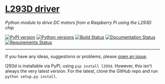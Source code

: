 # [L293D driver](https://jamesevickery.github.io/l293d/)
*Python module to drive DC motors from a Raspberry Pi using the L293D chip*

[![PyPI version](https://badge.fury.io/py/l293d.svg)](https://badge.fury.io/py/l293d)
[![Python versions](https://img.shields.io/pypi/pyversions/l293d.svg)](https://pypi.python.org/pypi/l293d)
[![Build Status](https://travis-ci.org/jamesevickery/l293d.svg?branch=master)](https://travis-ci.org/jamesevickery/l293d)
[![Documentation Status](https://readthedocs.org/projects/l293d/badge/?version=latest)](http://l293d.readthedocs.io/en/latest/?badge=latest)
[![Requirements Status](https://requires.io/github/jamesevickery/l293d/requirements.svg?branch=master)](https://requires.io/github/jamesevickery/l293d/requirements/?branch=master)

---

If you have any ideas, suggestions or problems, please
[open an issue](https://github.com/jamesevickery/l293d/issues/new).

l293d is installable via PyPI, using `pip install l293d`. However, this isn't always the very latest version. For the latest, clone the GitHub repo and run `python setup.py install`.
